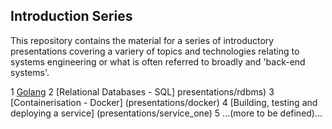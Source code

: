 ## Introduction Series

This repository contains the material for a series of introductory presentations covering a variery of topics and technologies relating to systems engineering or what is often referred to broadly and 'back-end systems'.  

1 [Golang](presentations/golang)
2 [Relational Databases - SQL] presentations/rdbms)
3 [Containerisation - Docker] (presentations/docker) 
4 [Building, testing and deploying a service] (presentations/service_one)
5 ...(more to be defined)...


